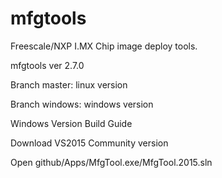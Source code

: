 # mfgtools
Freescale/NXP I.MX Chip image deploy tools.

mfgtools ver 2.7.0

Branch master: linux version

Branch windows: windows version

Windows Version Build Guide

Download VS2015 Community version

Open github/Apps/MfgTool.exe/MfgTool.2015.sln
